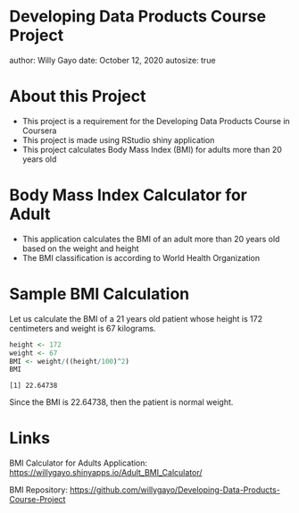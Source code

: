 Developing Data Products Course Project
========================================================
author: Willy Gayo
date: October 12, 2020
autosize: true

About this Project
========================================================

- This project is a requirement for the Developing Data Products Course in Coursera
- This project is made using RStudio shiny application
- This project calculates Body Mass Index (BMI) for adults more than 20 years old


Body Mass Index Calculator for Adult
========================================================

- This application calculates the BMI of an adult more than 20 years old based on the weight and height
- The BMI classification is according to World Health Organization


Sample BMI Calculation
========================================================

Let us calculate the BMI of a 21 years old patient whose height is 172 centimeters and weight is 67 kilograms.


```r
height <- 172
weight <- 67
BMI <- weight/((height/100)^2)
BMI
```

```
[1] 22.64738
```

Since the BMI is 22.64738, then the patient is normal weight.


Links
========================================================

BMI Calculator for Adults Application: https://willygayo.shinyapps.io/Adult_BMI_Calculator/

BMI Repository: https://github.com/willygayo/Developing-Data-Products-Course-Project
